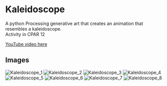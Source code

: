 # Kaleidoscope
A python Processing generative art that creates an animation that resembles a kaleidoscope.    
Activity in CPAR 12

[YouTube video here](https://youtu.be/54g10RZAQus)

## Images
![Kaleidoscope_1](kaleidoscope1.jpg)
![Kaleidoscope_2](kaleidoscope2.jpg)
![Kaleidoscope_3](kaleidoscope3.jpg)
![Kaleidoscope_4](kaleidoscope4.jpg)
![Kaleidoscope_5](kaleidoscope5.jpg)
![Kaleidoscope_6](kaleidoscope6.jpg)
![Kaleidoscope_7](kaleidoscope7.jpg)
![Kaleidoscope_8](kaleidoscope8.jpg)
